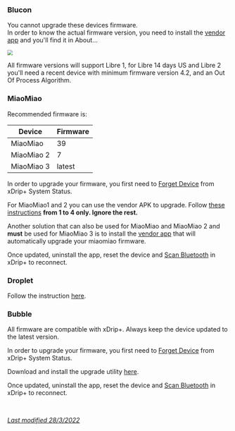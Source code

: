### Blucon

You cannot upgrade these devices firmware.  
In order to know the actual firmware version, you need to install the [vendor app](https://www.ambrosiasys.com/our-products/blucon/) and you'll find it in About...

<img src="../images/BluKon_FW.png" style="zoom:75%;" />

All firmware versions will support Libre 1, for Libre 14 days US and Libre 2 you'll need a recent device with minimum firmware version 4.2, and an Out Of Process Algorithm.

### MiaoMiao

Recommended firmware is:

| Device     | Firmware |
| ---------- | -------- |
| MiaoMiao   | 39       |
| MiaoMiao 2 | 7        |
| MiaoMiao 3 | latest   |

In order to upgrade your firmware, you first need to [Forget Device](../systemstatus/#restart-collector-forget-device) from xDrip+ System Status.

For MiaoMiao1 and 2 you can use the vendor APK to upgrade. Follow [these instructions](https://miaomiaoreader.medium.com/how-to-make-libre-us-14-days-sensors-work-with-miaomiao2-on-xdrip-35b431a40940) **from 1 to 4 only. Ignore the rest.**

Another solution that can also be used for MiaoMiao and MiaoMiao 2 and **must** be used for MiaoMiao 3 is to install the [vendor app](http://tomato.cool/) that will automatically upgrade your miaomiao firmware.

Once updated, uninstall the app, reset the device and [Scan Bluetooth](../../install/libreBT/#connect-bluetooth-bridge) in xDrip+ to reconnect.

### Droplet

Follow the instruction [here](https://droplet.rocks/en/blog/manual/firmware-update-instruction).

### Bubble

All firmware are compatible with xDrip+. Always keep the device updated to the latest version.

In order to upgrade your firmware, you first need to [Forget Device](../systemstatus/#restart-collector-forget-device) from xDrip+ System Status.

Download and install the upgrade utility [here](https://github.com/bubbledevteam/BubbleFW_FlashTool/releases).

Once updated, uninstall the app, reset the device and [Scan Bluetooth](../../install/libreBT/#connect-bluetooth-bridge) in xDrip+ to reconnect.

</br>

[*Last modified 28/3/2022*](https://github.com/NightscoutFoundation/xDrip/releases/tag/2022.03.27)
